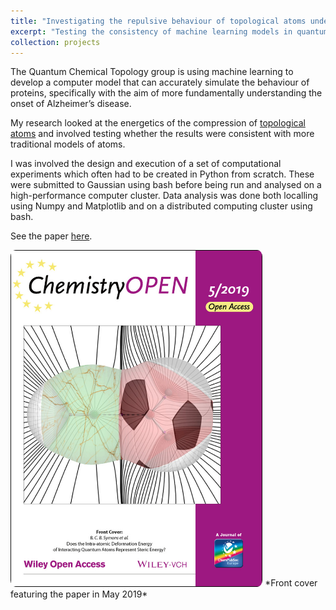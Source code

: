 ```yaml
---
title: "Investigating the repulsive behaviour of topological atoms under compression"
excerpt: "Testing the consistency of machine learning models in quantum chemistry <br/> <img src='/images/projects/qct_compression/preamble.jpg' alt='Preamble image included in the final paper, credit D. Williamson' style='width:60%;border-radius:2%;' > "
collection: projects
---
```


The Quantum Chemical Topology group is using machine learning to develop a computer model that can accurately 
simulate the behaviour of proteins, specifically with the aim of more fundamentally understanding the onset of Alzheimer’s disease. 

My research looked at the energetics of the compression of [topological atoms](https://www.chemistry.mcmaster.ca/aim/aim_3.html) 
and involved testing whether the results were consistent with more traditional models of atoms.

I was involved the design and execution of a set of computational experiments which often had to be created in Python from scratch. 
These were submitted to Gaussian using bash before being run and analysed on a high-performance computer cluster. Data analysis was done 
both localling using Numpy and Matplotlib and on a distributed computing cluster using bash.

See the paper [here](https://onlinelibrary.wiley.com/doi/full/10.1002/open.201800275).

<img src="/images/projects/qct_compression/front_cover.jpg" alt="Pleased" style="border-radius:2%;width:80%;align:center;" />
*Front cover featuring the paper in May 2019*